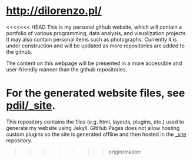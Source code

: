# http://dilorenzo.pl/

<<<<<<< HEAD
This is my personal github website, which will contain a portfolio of various programming, data analysis, and visualization projects. It may also contain personal items such as photographs. Currently it is under construction and will be updated as more repositories are added to the github.

The content on this webpage will be presented in a more accessible and user-friendly manner than the github repositories.

For the generated website files, see [pdil/_site](http://www.github.com/pdil/_site).
=======
This repository contains the files (e.g. html, layouts, plugins, etc.) used to generate my website using Jekyll. GitHub Pages does not allow hosting custom plugins so the site is generated offline and then hosted in the [_site](http://www.github.com/pdil/_site) repository.
>>>>>>> origin/master
